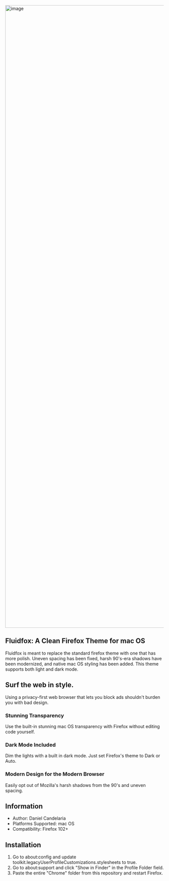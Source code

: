<img width="1980" alt="image" src="https://user-images.githubusercontent.com/26730273/193155827-5525fb28-acc5-4647-8319-e7b9e68dec1a.png">


## Fluidfox: A Clean Firefox Theme for mac OS
Fluidfox is meant to replace the standard firefox theme with one that has more polish. Uneven spacing has been fixed, harsh 90's-era shadows have been modernized, and native mac OS styling has been added. This theme supports both light and dark mode.

## Surf the web in style.
Using a privacy-first web browser that lets you block ads shouldn't burden you with bad design.

### Stunning Transparency
Use the built-in stunning mac OS transparency with Firefox without editing code yourself.

### Dark Mode Included
Dim the lights with a built in dark mode. Just set Firefox's theme to Dark or Auto.

### Modern Design for the Modern Browser
Easily opt out of Mozilla's harsh shadows from the 90's and uneven spacing.

## Information
- Author: Daniel Candelaria
- Platforms Supported: mac OS
- Compatibility: Firefox 102+

## Installation
1. Go to about:config and update toolkit.legacyUserProfileCustomizations.stylesheets to true.
2. Go to about:support and click "Show in Finder" in the Profile Folder field. 
3. Paste the entire "Chrome" folder from this repository and restart Firefox.
